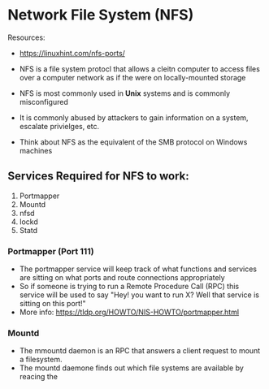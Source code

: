 # Network File System (NFS)

Resources:
- https://linuxhint.com/nfs-ports/

- NFS is a file system protocl that allows a cleitn computer to access files over a computer network as if the were on locally-mounted storage
- NFS is most commonly used in **Unix** systems and is commonly misconfigured
- It is commonly abused by attackers to gain information on a system, escalate privielges, etc.
- Think about NFS as the equivalent of the SMB protocol on Windows machines

## Services Required for NFS to work:

1. Portmapper
2. Mountd
3. nfsd
4. lockd
5. Statd

### Portmapper (Port 111)
- The portmapper service will keep track of what functions and services are sitting on what ports and route connections appropriately
- So if someone is trying to run a Remote Procedure Call (RPC) this service will be used to say "Hey! you want to run X? Well that service is sitting on this port!"
 - More info: https://tldp.org/HOWTO/NIS-HOWTO/portmapper.html

 ### Mountd 
- The mmountd daemon is an RPC that answers a client request to mount a filesystem. 
- The mountd daemone finds out which file systems are available by reacing the 

